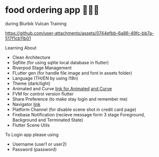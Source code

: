 # food ordering app 🍔😋📱
during Blurbik Vulcan Training

https://github.com/user-attachments/assets/0744efbb-6a86-49fc-bb7a-517f1cb11b01

Learning About
- Clean Architecture
- Sqflite (for using sqlite local database in flutter)
- Riverpod Stage Management
- FLutter gen (for handle file image and font in assets folder)
- Language (TH/EN by using I18n)
- Theme (dark/light)
- Animated and Curve [link for Animated](https://docs.flutter.dev/ui/widgets/animation) [and Curve](https://api.flutter.dev/flutter/animation/Curves-class.html)
- FVM for control version flutter
- Share Preference (to make stay login and remember me)
- Navigator [link](https://medium.com/goodwin-corporation/flutter-ว่ากันด้วยเรื่อง-push-push-pop-pop-pop-pop-push-push-9960304447c3)
- Platform Channel (for disable scene shot in credit card page)
- Firebase Notification (recieve message form 3 stage Foreground, Background and Terminated State)
- Flutter Scene Utils

To Login app please using
- Username (user1 or user2)
- Password (password)




